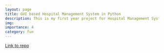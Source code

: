 ```yaml
---
layout: page
title: GUI based Hospital Management System in Python
description: This is my first year project for Hospital Management System in Python using tkinter
img:
importance: 4
category: fun
---
```



[Link to repo](https://github.com/nabin2004/Hospital-Management-System)